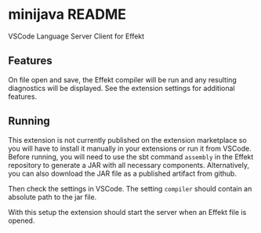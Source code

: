 # minijava README

VSCode Language Server Client for Effekt

## Features

On file open and save, the Effekt compiler will be run and any resulting diagnostics will be displayed.
See the extension settings for additional features.

## Running

This extension is not currently published on the extension marketplace so you will have to install it manually in your extensions or run it from VSCode.
Before running, you will need to use the sbt command `assembly` in the Effekt repository to generate a
JAR with all necessary components. Alternatively, you can also download the JAR file as a published artifact
from github.

Then check the settings in VSCode. The setting `compiler` should contain an absolute path
to the jar file.

With this setup the extension should start the server when an Effekt file is opened.
